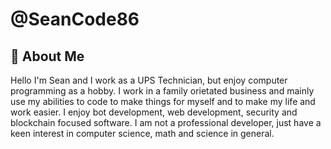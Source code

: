 # @SeanCode86

## 🚀 About Me

Hello I'm Sean and I work as a UPS Technician, but enjoy computer programming as a hobby. I work in a family orietated business and mainly use my abilities to code to make things for myself and to make my life and work easier. I enjoy bot development, web development, security and blockchain focused software. I am not a professional developer, just have a keen interest in computer science, math and science in general. 


<!---
SeanCode86/SeanCode86 is a ✨ special ✨ repository because its `README.md` (this file) appears on your GitHub profile.
You can click the Preview link to take a look at your changes.
--->
